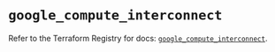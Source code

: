 # `google_compute_interconnect`

Refer to the Terraform Registry for docs: [`google_compute_interconnect`](https://registry.terraform.io/providers/hashicorp/google/6.40.0/docs/resources/compute_interconnect).
